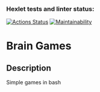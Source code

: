 ### Hexlet tests and linter status:
[![Actions Status](https://github.com/denbon05/python-project-lvl1/workflows/hexlet-check/badge.svg)](https://github.com/denbon05/python-project-lvl1/actions)
[![Maintainability](https://api.codeclimate.com/v1/badges/a99a88d28ad37a79dbf6/maintainability)](https://codeclimate.com/github/codeclimate/codeclimate/maintainability)

# Brain Games

## Description
<p>Simple games in bash</p>